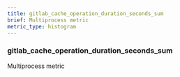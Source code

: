 ```yaml
---
title: gitlab_cache_operation_duration_seconds_sum
brief: Multiprocess metric
metric_type: histogram
---
```

### gitlab_cache_operation_duration_seconds_sum

Multiprocess metric